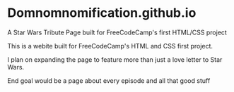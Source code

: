 # Domnomnomification.github.io
A Star Wars Tribute Page built for FreeCodeCamp's first HTML/CSS project

This is a webite built for FreeCodeCamp's HTML and CSS first project.

I plan on expanding the page to feature more than just a love letter to Star Wars.

End goal would be a page about every episode and all that good stuff
